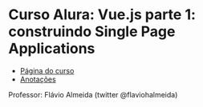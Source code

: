 # Curso Alura: Vue.js parte 1: construindo Single Page Applications
- [Página do curso](https://www.alura.com.br/curso-online-vue-parte1)
- [Anotações](https://github.com/lucianoMeusCursos/aluraVueParte1/tree/master/anotacoes)

Professor:
Flávio Almeida (twitter @flaviohalmeida)
